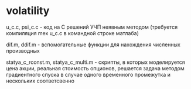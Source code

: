 # volatility
u_c.c, psi_c.c - код на С решений УЧП неявным методом (требуется компиляция mex u_c.c в командной строке матлаба)

dif.m, ddif.m - вспомогательные функции для нахождения численных производных

statya_c_rconst.m, statya_c_multi.m - скрипты, в которых моделируется цена акции, реальная стоимость опционов, решается задача методом градиентного спуска в случае одного временного промежутка и нескольких соответсвенно
